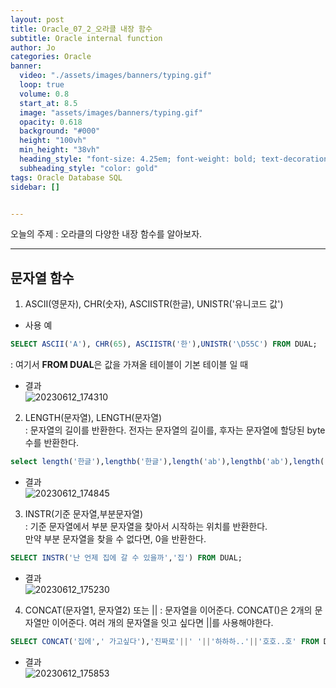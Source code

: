 ```yaml
---
layout: post
title: Oracle_07_2_오라클 내장 함수
subtitle: Oracle internal function
author: Jo
categories: Oracle
banner:
  video: "./assets/images/banners/typing.gif"
  loop: true
  volume: 0.8
  start_at: 8.5
  image: "assets/images/banners/typing.gif"
  opacity: 0.618
  background: "#000"
  height: "100vh"
  min_height: "38vh"
  heading_style: "font-size: 4.25em; font-weight: bold; text-decoration: underline"
  subheading_style: "color: gold"
tags: Oracle Database SQL
sidebar: []


---
```


오늘의 주제 :  오라클의 다양한 내장 함수를 알아보자. <br>
 * * *
 
 ## 문자열 함수
 1. ASCII(영문자), CHR(숫자), ASCIISTR(한글), UNISTR('유니코드 값')<br>
 - 사용 예
```sql
SELECT ASCII('A'), CHR(65), ASCIISTR('한'),UNISTR('\D55C') FROM DUAL;
```
  : 여기서 <b>FROM DUAL</b>은 값을 가져올 테이블이 기본 테이블 일 때
- 결과 <br> ![20230612_174310](https://github.com/CheeseYoung/cheeseyoung.github.io/assets/132384527/4345c24e-3352-415f-82a7-36158245b262)

2. LENGTH(문자열), LENGTH(문자열)<br>
 : 문자열의 길이를 반환한다. 전자는 문자열의 길이를, 후자는 문자열에 할당된 byte수를 반환한다.<br>
```sql 
select length('한글'),lengthb('한글'),length('ab'),lengthb('ab'),length('123'),lengthb('123') from dual
```
- 결과<br> ![20230612_174845](https://github.com/CheeseYoung/cheeseyoung.github.io/assets/132384527/2a91c44c-921d-4a66-8579-40fb5f3fb4cc)

3. INSTR(기준 문자열,부분문자열)<br>
 : 기준 문자열에서 부분 문자열을 찾아서 시작하는 위치를 반환한다.<br>
 만약 부분 문자열을 찾을 수 없다면, 0을 반환한다.<br>
 ```sql
 SELECT INSTR('난 언제 집에 갈 수 있을까','집') FROM DUAL;
 ```
- 결과 <br> ![20230612_175230](https://github.com/CheeseYoung/cheeseyoung.github.io/assets/132384527/7a4dc45a-4947-4015-aad5-f5e5ea734e16)

4. CONCAT(문자열1, 문자열2) 또는 ||
: 문자열을 이어준다. CONCAT()은 2개의 문자열만 이어준다. 여러 개의 문자열을 잇고 싶다면 ||를 사용해야한다.<br>
```sql
SELECT CONCAT('집에',' 가고싶다'),'진짜로'||' '||'하하하..'||'호호..호' FROM DUAL;
```
- 결과<br>![20230612_175853](https://github.com/CheeseYoung/cheeseyoung.github.io/assets/132384527/21a0d34d-6db9-4bda-b83e-82e614e43c6e)










